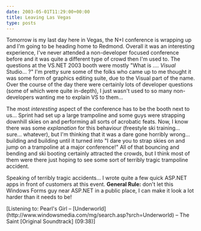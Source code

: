 ```yaml
---
date: 2003-05-01T11:29:00+00:00
title: Leaving Las Vegas
type: posts
---
```

Tomorrow is my last day here in Vegas, the N+I conference is wrapping up and I'm going to be heading home to Redmond. Overall it was an interesting experience, I've never attended a non-developer focused conference before and it was quite a different type of crowd then I'm used to. The questions at the VS.NET 2003 booth were mostly "What is .... <i>Visual</i> Studio... ?" I'm pretty sure some of the folks who came up to me thought it was some form of graphics editing suite, due to the Visual part of the name. Over the course of the day there were certainly lots of developer questions (some of which were quite in-depth), I just wasn't used to so many non-developers wanting me to explain VS to them...

The most <i>interesting</i> aspect of the conference has to be the booth next to us... Sprint had set up a large trampoline and some guys were strapping downhill skies on and performing all sorts of acrobatic feats. Now, I know there was some <i>explanation</i> for this behaviour (freestyle ski training... sure... whatever), but I'm thinking that it was a dare gone horribly wrong... building and building until it turned into "I dare you to strap skies on and jump on a trampoline at a major conference!" All of that bouncing and bending and ski booting certainly attracted the crowds, but I think most of them were there just hoping to see some sort of terribly tragic trampoline accident.

Speaking of terribly tragic accidents... I wrote quite a few quick ASP.NET apps in front of customers at this event. <b>General Rule:</b> don't let this Windows Forms guy near ASP.NET in a public place, I can make it look a lot harder than it needs to be!

<div class="media">
  [Listening to: Pearl's Girl &#8211; [Underworld](http://www.windowsmedia.com/mg/search.asp?srch=Underworld) &#8211; The Saint [Original Soundtrack] (09:38)]
</div>
